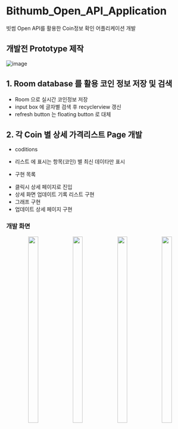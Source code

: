 # Bithumb_Open_API_Application
빗썸 Open API를 활용한 Coin정보 확인 어플리케이션 개발


## 개발전 Prototype 제작
![image](https://user-images.githubusercontent.com/65186857/188103486-a560a7d5-f813-4d75-a340-405e8b711c98.png)


## 1. Room database 를 활용 코인 정보 저장 및 검색
- Room 으로 실시간 코인정보 저장
- input box 에 글자별 검색 후 recyclerview 갱신
- refresh button 는 floating button  로 대체

## 2. 각 Coin 별 상세 가격리스트 Page 개발
* coditions 
 - 리스트 에 표시는 항목(코인) 별 최신 데이타만 표시
* 구현 목록
 - 클릭시 상세 페이지로 진입
 - 상세 화면 업데이트 기록 리스트 구현
 - 그래프 구현
 - 업데이트 상세 페이지 구현

### 개발 화면
<p align="center">
<img src="https://user-images.githubusercontent.com/65186857/188111084-91114293-b35b-46b7-8881-540f12317003.jpg" width ="23%" height = "500"/>
<img src="https://user-images.githubusercontent.com/65186857/188111164-7db74ce7-a120-4d00-a2c4-03855ad92d3f.jpg" width ="23%" height = "500"/>
<img src="https://user-images.githubusercontent.com/65186857/188111196-89f202d0-9afc-41cc-9332-e7a49aeafdb0.jpg" width ="23%" height = "500"/>
<img src="https://user-images.githubusercontent.com/65186857/188111251-7d3055cb-4187-4adb-b658-69964e659623.jpg" width ="23%" height = "500"/>
</p>
